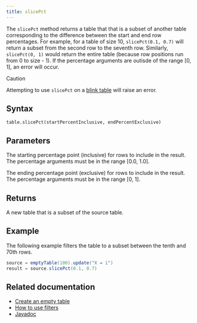```yaml
---
title: slicePct
---
```


The `slicePct` method returns a table that that is a subset of another table corresponding to the difference between the start and end row percentages. For example, for a table of size 10, `slicePct(0.1, 0.7)` will return a subset from the second row to the seventh row. Similarly, `slicePct(0, 1)` would return the entire table (because row positions run from 0 to size - 1). If the percentage arguments are outisde of the range [0, 1], an error will occur.

> [!CAUTION]
> Attempting to use `slicePct` on a [blink table](../../../conceptual/table-types.md#specialization-3-blink) will raise an error.

## Syntax

```
table.slicePct(startPercentInclusive, endPercentExclusive)
```

## Parameters

<ParamTable>
<Param name="startPercentInclusive" type="double">

The starting percentage point (inclusive) for rows to include in the result. The percentage arguments must be in the range [0.0, 1.0].

</Param>
<Param name="endPercentExclusive" type="double">

The ending percentage point (exclusive) for rows to include in the result. The percentage arguments must be in the range [0, 1].

</Param>
</ParamTable>

## Returns

A new table that is a subset of the source table.

## Example

The following example filters the table to a subset between the tenth and 70th rows.

```groovy order=source,result
source = emptyTable(100).update("X = i")
result = source.slicePct(0.1, 0.7)
```

## Related documentation

- [Create an empty table](../../../how-to-guides/new-and-empty-table.md#emptytable)
- [How to use filters](../../../how-to-guides/use-filters.md)
- [Javadoc](https://deephaven.io/core/javadoc/io/deephaven/engine/table/Table.html#slicePct(double,double))
